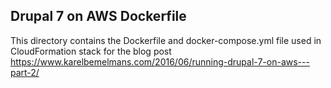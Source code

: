 ## Drupal 7 on AWS Dockerfile

This directory contains the Dockerfile and docker-compose.yml file used in CloudFormation stack for the blog post https://www.karelbemelmans.com/2016/06/running-drupal-7-on-aws---part-2/
